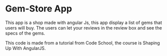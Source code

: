 # Gem-Store App

This app is a shop made with angular Js, this app display a list of gems that users will buy. The users can let your 
reviews in the review box and see the specs of the gems.

This code is made from a tutorial from Code School, the course is Shaping Up With AngularJS.



